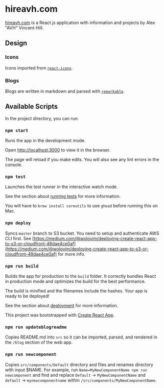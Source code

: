 # hireavh.com
[hireavh.com](https://hireavh.com/) is a React.js application with information and projects by Alex "AVH" Vincent-Hill.


## Design
### Icons
Icons imported from [`react-icons`](https://react-icons.netlify.com/#/icons/go).

### Blogs
Blogs are written in markdown and parsed with [`remarkable`](https://github.com/jonschlinkert/remarkable).

## Available Scripts
In the project directory, you can run:

### `npm start`
Runs the app in the development mode.

Open [http://localhost:3000](http://localhost:3000) to view it in the browser.

The page will reload if you make edits.
You will also see any lint errors in the console.

### `npm test`
Launches the test runner in the interactive watch mode.

See the section about [running tests](https://facebook.github.io/create-react-app/docs/running-tests) for more information.

You will have to `brew install coreutils` to use `ghead` before running this on Mac.

### `npm deploy`
Syncs `master` branch to S3 bucket. You need to setup and authenticate AWS CLI first. See [https://medium.com/@wolovim/deploying-create-react-app-to-s3-or-cloudfront-48dae4ce0af](https://medium.com/@wolovim/deploying-create-react-app-to-s3-or-cloudfront-48dae4ce0af) for more info.

### `npm run build`
Builds the app for production to the `build` folder.
It correctly bundles React in production mode and optimizes the build for the best performance.

The build is minified and the filenames include the hashes.
Your app is ready to be deployed!

See the section about [deployment](https://facebook.github.io/create-react-app/docs/deployment) for more information.

This project was bootstrapped with [Create React App](https://github.com/facebook/create-react-app).

### `npm run updateblogreadme`
Copies README.md into `src` so it can be imported, parsed, and rendered in the `/blog` section of the web app.

### `npm run newcomponent`
Copies `src/components/Default` directory and files and renames directory with input $NAME. For example, run `Name=MyNewComponentName npm run newcomponent` and find and replace `Default` -> `MyNewComponentName` and `default` -> `mynewcomponentname` within `/src/components/MyNewComponentName`.